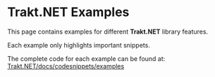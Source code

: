 # Trakt.NET Examples

This page contains examples for different **Trakt.NET** library features.

Each example only highlights important snippets.

The complete code for each example can be found at: [Trakt.NET/docs/codesnippets/examples](https://github.com/henrikfroehling/Trakt.NET/tree/release-1.4.0/docs/codesnippets/examples)
